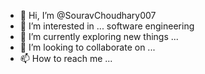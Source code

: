 - 👋 Hi, I’m @SouravChoudhary007
- 👀 I’m interested in ... software engineering
- 🌱 I’m currently exploring new things ... 
- 💞️ I’m looking to collaborate on ...
- 📫 How to reach me ...

<!---
SouravChoudhary007/SouravChoudhary007 is a ✨ special ✨ repository because its `README.md` (this file) appears on your GitHub profile.
You can click the Preview link to take a look at your changes.
--->
